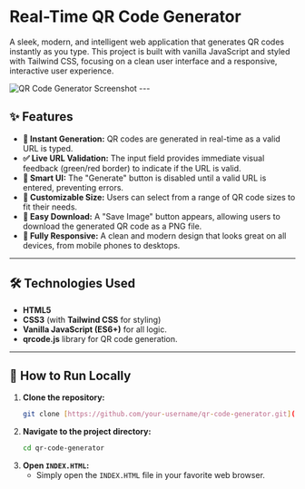 # Real-Time QR Code Generator

A sleek, modern, and intelligent web application that generates QR codes instantly as you type. This project is built with vanilla JavaScript and styled with Tailwind CSS, focusing on a clean user interface and a responsive, interactive user experience.

![QR Code Generator Screenshot](https://i.imgur.com/your-screenshot-url.png) ---

## ✨ Features

-   **🚀 Instant Generation:** QR codes are generated in real-time as a valid URL is typed.
-   **✅ Live URL Validation:** The input field provides immediate visual feedback (green/red border) to indicate if the URL is valid.
-   **🧠 Smart UI:** The "Generate" button is disabled until a valid URL is entered, preventing errors.
-   **🎨 Customizable Size:** Users can select from a range of QR code sizes to fit their needs.
-   **💾 Easy Download:** A "Save Image" button appears, allowing users to download the generated QR code as a PNG file.
-   **📱 Fully Responsive:** A clean and modern design that looks great on all devices, from mobile phones to desktops.

---

## 🛠️ Technologies Used

-   **HTML5**
-   **CSS3** (with **Tailwind CSS** for styling)
-   **Vanilla JavaScript (ES6+)** for all logic.
-   **qrcode.js** library for QR code generation.

---

## 🚀 How to Run Locally

1.  **Clone the repository:**
    ```bash
    git clone [https://github.com/your-username/qr-code-generator.git](https://github.com/your-username/qr-code-generator.git)
    ```
2.  **Navigate to the project directory:**
    ```bash
    cd qr-code-generator
    ```
3.  **Open `INDEX.HTML`:**
    -   Simply open the `INDEX.HTML` file in your favorite web browser.